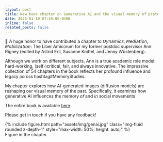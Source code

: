 ```yaml
---
layout: post
title: New book chapter on Generative AI and the visual memory of protest
date: 2025-01-10 07:59:00-0400
inline: false
related_posts: false
---
```


📖 A huge honor to have contributed a chapter to 𝘋𝘺𝘯𝘢𝘮𝘪𝘤𝘴, 𝘔𝘦𝘥𝘪𝘢𝘵𝘪𝘰𝘯, 𝘔𝘰𝘣𝘪𝘭𝘪𝘻𝘢𝘵𝘪𝘰𝘯: The Liber Amicorum for my former postdoc supervisor Ann Rigney (edited by Astrid Erll, Susanne Knittel, and Jenny Wüstenberg).

Although we work on different subjects, Ann is a true academic role model: hard-working, (self-)critical, fair, and always innovative. The impressive collection of 54 chapters in the book reflects her profound influence and legacy across hashtag#MemoryStudies.

My chapter explores how AI-generated images (diffusion models) are reshaping our visual memory of the past. Specifically, it examines how generative AI influences the memory 𝘰𝘧 and 𝘪𝘯 social movements

The entire book is available <a href="https://www.degruyter.com/document/doi/10.1515/9783111439273/html#overview"> here </a>

Please get in touch if you have any feedback!

<div class="container text-center"> <!-- Center the content -->
    <div class="row mt-3">
        <div class="col-sm mt-3 mt-md-0">
            <div class="d-flex justify-content-center"> <!-- Center the image -->
                {% include figure.html path="assets/img/genai.jpg" class="img-fluid rounded z-depth-1" style="max-width: 50%; height: auto;" %}
            </div>
        </div>
    </div>
    <div class="caption mt-3">
       Figure in the chapter.
    </div>
</div>